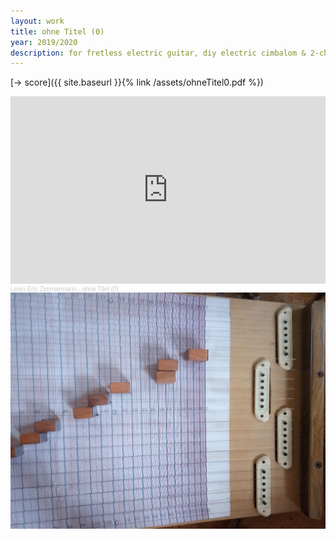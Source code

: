 ```yaml
---
layout: work
title: ohne Titel (0)
year: 2019/2020
description: for fretless electric guitar, diy electric cimbalom & 2-channel tape
---
```


[-> score]({{ site.baseurl }}{% link /assets/ohneTitel0.pdf %})

<iframe width="100%" height="300" scrolling="no" frameborder="no" allow="autoplay" src="https://w.soundcloud.com/player/?url=https%3A//api.soundcloud.com/tracks/768425857&color=%23ff5500&auto_play=false&hide_related=false&show_comments=true&show_user=true&show_reposts=false&show_teaser=true&visual=true"></iframe><div style="font-size: 10px; color: #cccccc;line-break: anywhere;word-break: normal;overflow: hidden;white-space: nowrap;text-overflow: ellipsis; font-family: Interstate,Lucida Grande,Lucida Sans Unicode,Lucida Sans,Garuda,Verdana,Tahoma,sans-serif;font-weight: 100;"><a href="https://soundcloud.com/levinericzimmermann" title="Levin Eric Zimmermann" target="_blank" style="color: #cccccc; text-decoration: none;">Levin Eric Zimmermann</a> · <a href="https://soundcloud.com/levinericzimmermann/ohne-titel-0" title="ohne Titel (0)" target="_blank" style="color: #cccccc; text-decoration: none;">ohne Titel (0)</a></div>


<img id="standard-100" src="/assets/pick-ups.jpg" alt="selfmade-instrument"/>
